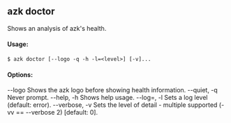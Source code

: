 ## azk doctor

  Shows an analysis of azk's health.

#### Usage:

    $ azk doctor [--logo -q -h -l=<level>] [-v]...

  ####  Options:

  --logo                    Shows the azk logo before showing health information.
  --quiet, -q               Never prompt.
  --help, -h                Shows help usage.
  --log=<level>, -l         Sets a log level (default: error).
  --verbose, -v             Sets the level of detail - multiple supported (-vv == --verbose 2) [default: 0].
